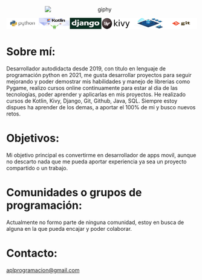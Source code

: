 <p align="center">
  <img src="https://user-images.githubusercontent.com/116382689/221239915-541399f8-7765-4e46-bc09-41abba355b34.gif" alt="giphy" width="300" style="display: block; margin: auto;">
  
![This is an image](https://github.com/aplprogramacion/aplprogramacion/blob/master/conocimientos%20github.png#L4.1586775914062005e+21)
</p>

# Sobre mí:
Desarrollador autodidacta desde 2019, con titulo en lenguaje de programación python en 2021,
me gusta desarrollar proyectos para seguir mejorando y poder demostrar mis habilidades y manejo de librerias como Pygame,
realizo cursos online continuamente para estar al dia de las tecnologias, poder aprender y aplicarlas en mis proyectos.
He realizado cursos de Kotlin, Kivy, Django, Git, Github, Java, SQL.
Siempre estoy dispues ha aprender de los demas, a aportar el 100% de mi y busco nuevos retos.

# Objetivos:
Mi objetivo principal es convertirme en desarrollador de apps movil,
aunque no descarto nada que me pueda aportar experiencia ya sea un proyecto compartido o un trabajo.

# Comunidades o grupos de programación:
Actualmente no formo parte de ninguna comunidad, estoy en busca de alguna en la que pueda encajar y poder colaborar.

# Contacto:
aplprogramacion@gmail.com
